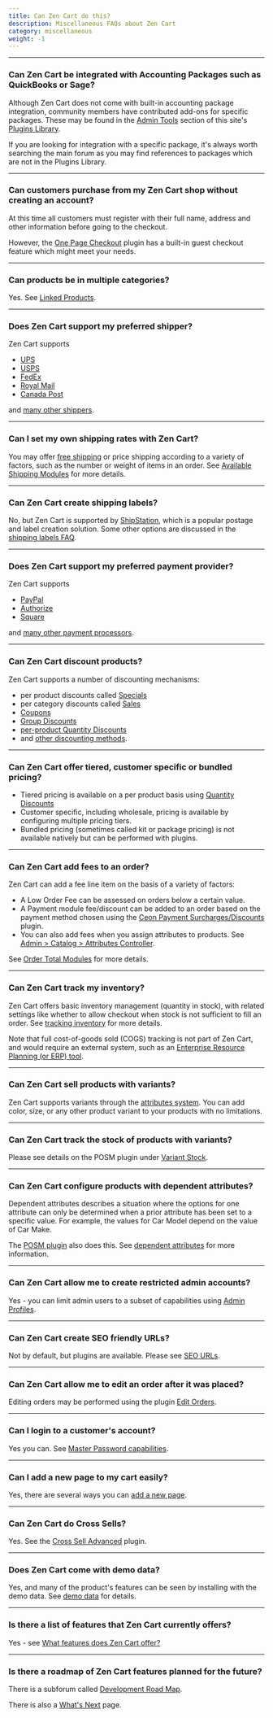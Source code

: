 ```yaml
---
title: Can Zen Cart do this?  
description: Miscellaneous FAQs about Zen Cart
category: miscellaneous
weight: -1
---
```


--- 

### Can Zen Cart be integrated with Accounting Packages such as QuickBooks or Sage?
Although Zen Cart does not come with built-in accounting package integration, community members have contributed add-ons for specific packages. These may be found in the [Admin Tools](https://www.zen-cart.com/downloads.php?do=cat&id=1) section of this site's [Plugins Library](https://www.zen-cart.com/downloads.php).

If you are looking for integration with a specific package, it's always worth searching the main forum as you may find references to packages which are not in the Plugins Library. 

---

### Can customers purchase from my Zen Cart shop without creating an account?

At this time all customers must register with their full name, address and other information before going to the checkout. 

However, the [One Page Checkout](/user/running/checkout/#one-page-checkout) 
plugin has a built-in guest checkout feature which might meet your needs.

---

### Can products be in multiple categories? 

Yes.  See [Linked Products](/user/products/linked_product/).

---

### Does Zen Cart support my preferred shipper? 

Zen Cart supports 
- [UPS](/user/shipping/ups/)
- [USPS](/user/shipping/usps/) 
- [FedEx](/user/shipping/fedex/)
- [Royal Mail](https://www.zen-cart.com/downloads.php?do=file&id=190)
- [Canada Post](https://www.zen-cart.com/downloads.php?do=file&id=4) 

and [many other shippers](/user/shipping/). 

---

### Can I set my own shipping rates with Zen Cart? 

You may offer [free shipping](/user/shipping/free_shipping/) or price shipping according to a variety of factors, such as the number or weight of items in an order.  See [Available Shipping Modules](/user/shipping/shipping/#available-shipping-modules) for more details.

---
### Can Zen Cart create shipping labels? 

No, but Zen Cart is supported by [ShipStation](https://www.shipstation.com), which is a popular postage and label creation solution.  Some other options are discussed in the [shipping labels FAQ](/user/shipping/labels/).

---

### Does Zen Cart support my preferred payment provider? 
Zen Cart supports 
- [PayPal](/user/payment/paypal_overview/) 
- [Authorize](/user/payment/authorizenet_aim/) 
- [Square](/user/payment/square/) 

and [many other payment processors](/user/payment/). 

---
### Can Zen Cart discount products?

Zen Cart supports a number of discounting mechanisms: 

- per product discounts called [Specials](/user/admin_pages/catalog/specials/)
- per category discounts called [Sales](/user/admin_pages/catalog/salemaker/)
- [Coupons](/user/order_total/coupons/)
- [Group Discounts](/user/order_total/group_pricing/)
- [per-product Quantity Discounts](/user/products/quantity_discounts/) 
- and [other discounting methods](/user/order_total/). 

---
### Can Zen Cart offer tiered, customer specific or bundled pricing? 

- Tiered pricing is available on a per product basis using [Quantity Discounts](/user/products/quantity_discounts/) 
- Customer specific, including wholesale, pricing is available by configuring multiple pricing tiers.
- Bundled pricing (sometimes called kit or package pricing) is not available natively but can be performed with plugins.

---

### Can Zen Cart add fees to an order? 

Zen Cart can add a fee line item on the basis of a variety of factors:

- A Low Order Fee can be assessed on orders below a certain value. 
- A Payment module fee/discount can be added to an order based on the payment method chosen using the [Ceon Payment Surcharges/Discounts](https://www.zen-cart.com/downloads.php?do=file&id=1279) plugin. 
- You can also add fees when you assign attributes to products.  See [Admin > Catalog > Attributes Controller](/user/admin_pages/catalog/attributes_controller/). 

See [Order Total Modules](/user/order_total/order_total/) for more details. 

---
### Can Zen Cart track my inventory? 

Zen Cart offers basic inventory management (quantity in stock), with related settings like whether to allow checkout when stock is not sufficient to fill an order.  See [tracking inventory](/user/running/stock/) for more details.

Note that full cost-of-goods sold (COGS) tracking is not part of Zen  Cart, and would require an external system, such as an [Enterprise Resource Planning (or ERP) tool](/user/running/erp/). 

---
### Can Zen Cart sell products with variants? 
Zen Cart supports variants through the [attributes system](/user/products/attributes/).  You can add
color, size, or any other product variant to your products with no limitations.

---

### Can Zen Cart track the stock of products with variants? 

Please see details on the POSM plugin under [Variant Stock](/user/running/posm/).

---

### Can Zen Cart configure products with dependent attributes? 

Dependent attributes describes a situation where the options for one attribute can only be determined when a prior attribute has been set to a specific value.  For example, the values for Car Model depend on the value of Car Make.

The [POSM plugin](/user/running/posm/) also does this. 
See [dependent attributes](/user/running/posm/#dependent-attributes) for more information. 

---

### Can Zen Cart allow me to create restricted admin accounts? 
Yes - you can limit admin users to a subset of capabilities using
[Admin Profiles](/user/admin_pages/admins/admin_profiles/). 

---

### Can Zen Cart create SEO friendly URLs? 
Not by default, but plugins are available.  Please see [SEO URLs](/user/seo/other_topics/#seo-urls).

--- 
### Can Zen Cart allow me to edit an order after it was placed? 
Editing orders may be performed using the plugin 
[Edit Orders](/user/orders/edit_orders).

---

### Can I login to a customer's account? 
Yes you can.  See [Master Password capabilities](/user/admin/master_password/). 

---

### Can I add a new page to my cart easily? 

Yes, there are several ways you can [add a new page](/user/customizing/add_pages/). 

--- 
### Can Zen Cart do Cross Sells? 
Yes.  See the [Cross Sell Advanced](/user/products/xsell) plugin.

--- 
### Does Zen Cart come with demo data? 

Yes, and many of the product's features can be seen by installing with the demo data.  See [demo data](/user/first_steps/demo_data/) for details. 

--- 
<!-- please keep these final questions at the end --> 
### Is there a list of features that Zen Cart currently offers? 
Yes - see [What features does Zen Cart offer?](/user/about_us/features/)

--- 

### Is there a roadmap of Zen Cart features planned for the future? 
There is a subforum called [Development Road Map](https://www.zen-cart.com/forumdisplay.php?4-Development-Road-Map).

There is also a [What's Next](/release/whatsnext/) page.

